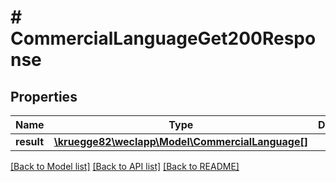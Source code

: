 # # CommercialLanguageGet200Response

## Properties

Name | Type | Description | Notes
------------ | ------------- | ------------- | -------------
**result** | [**\kruegge82\weclapp\Model\CommercialLanguage[]**](CommercialLanguage.md) |  | [optional]

[[Back to Model list]](../../README.md#models) [[Back to API list]](../../README.md#endpoints) [[Back to README]](../../README.md)
